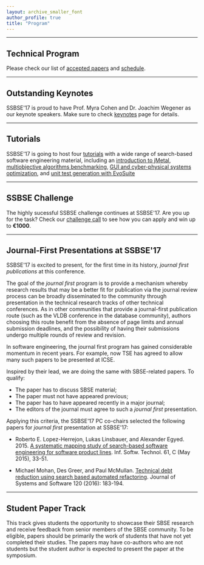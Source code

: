 ```yaml
---
layout: archive_smaller_font
author_profile: true
title: "Program"
---
```



______

## Technical Program

Please check our list of <a href="../accepted_papers">accepted papers</a> and <a href="../schedule">schedule</a>.

______

## Outstanding Keynotes 

SSBSE'17 is proud to have Prof. Myra Cohen and Dr. Joachim Wegener as our keynote speakers. Make sure to check <a href="../keynotes" target="_blank">keynotes</a> page for details.

______

## Tutorials

SSBSE'17 is going to host four <a href="../tutorials" target="_blank">tutorials</a> with a wide range of search-based software engineering material, including an <a href="../tutorials/#jmetal" target="_blank">introduction to jMetal</a>, <a href="../tutorials/#benchmarking" target="_blank">multiobjective algorithms benchmarking</a>, <a href="../tutorials/#cyber_gui" target="_blank">GUI and cyber-physical systems optimization</a>, and <a href="../tutorials/#evosuite" target="_blank">unit test generation with EvoSuite</a>

______

## SSBSE Challenge

The highly sucessful SSBSE challenge continues at SSBSE'17. Are you up for the task? Check our <a href="../challenge" target="_blank">challenge call</a> to see how you can apply and win up to <b>€1000</b>.

______

## Journal-First Presentations at SSBSE'17

SSBSE'17 is excited to present, for the first time in its history, _journal first publications_ at this conference. 

The goal of the _journal first_ program is  to provide a mechanism whereby research results that may be a better fit for publication via the journal review process can be broadly disseminated to the community through presentation in the technical research tracks of other technical conferences. As in other communities that provide a journal-first publication route (such as the VLDB conference in the database community), authors choosing this route benefit from the absence of page limits and annual submission deadlines, and the possibility of having their submissions undergo multiple rounds of review and revision.

In software engineering, the journal first program has gained considerable momentum in recent years. For example, now TSE has agreed to allow many such papers to be presented  at ICSE. 

Inspired by their lead, we are doing the same with SBSE-related papers. To qualify:

- The paper has to discuss SBSE material;
- The paper must not have appeared previous;
- The paper has to have appeared recently in a major journal;
- The editors of the journal must agree to such a _journal first_ presentation.

Applying this criteria, the SSBSE'17 PC co-chairs selected the following papers for _journal first_ presentation at SSBSE'17: 

- Roberto E. Lopez-Herrejon, Lukas Linsbauer, and Alexander Egyed. 2015. <a href="https://doi.org/10.1016/j.infsof.2015.01.008" target="_blank">A systematic mapping study of search-based software engineering for software product lines</a>. Inf. Softw. Technol. 61, C (May 2015), 33-51. 

- Michael Mohan, Des Greer, and Paul McMullan. <a href="http://dx.doi.org/10.1016/j.jss.2016.05.019" target="_blank">Technical debt reduction using search based automated refactoring</a>. Journal of Systems and Software 120 (2016): 183-194.

______

## Student Paper Track

This track gives students the opportunity to showcase their SBSE research and receive feedback from senior members of the SBSE community. To be eligible, papers should be primarily the work of students that have not yet completed their studies. The papers may have co-authors who are not students but the student author is expected to present the paper at the symposium.

